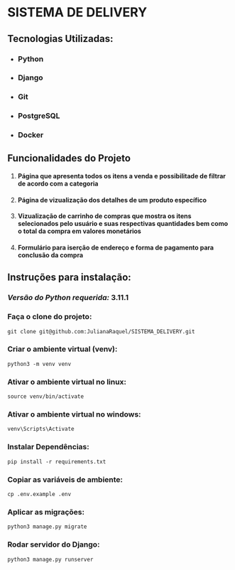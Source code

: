 # SISTEMA DE DELIVERY


## Tecnologias Utilizadas:

* ### Python
* ### Django
* ### Git
* ### PostgreSQL
* ### Docker


## Funcionalidades do Projeto
1. #### Página que apresenta todos os itens a venda e possibilitade de filtrar de acordo com a categoria
2. #### Página de vizualização dos detalhes de um produto específico
3. #### Vizualização de carrinho de compras que mostra os itens selecionados pelo usuário e suas respectivas quantidades bem como o total da compra em valores monetários
4. #### Formulário para iserção de endereço e forma de pagamento para conclusão da compra

## Instruções para instalação:

### _Versão do Python requerida:_ 3.11.1
### Faça o clone do projeto:
```commandline
git clone git@github.com:JulianaRaquel/SISTEMA_DELIVERY.git
```
### Criar o ambiente virtual (venv):
```commandline
python3 -m venv venv
```
### Ativar o ambiente virtual no linux:
```commandline
source venv/bin/activate
```
### Ativar o ambiente virtual no windows:
```commandline
venv\Scripts\Activate
```
### Instalar Dependências:
```commandline
pip install -r requirements.txt
```
### Copiar as variáveis de ambiente:
```commandline
cp .env.example .env
```
### Aplicar as migrações:
```commandline
python3 manage.py migrate
```
### Rodar servidor do Django:
```commandline
python3 manage.py runserver
```